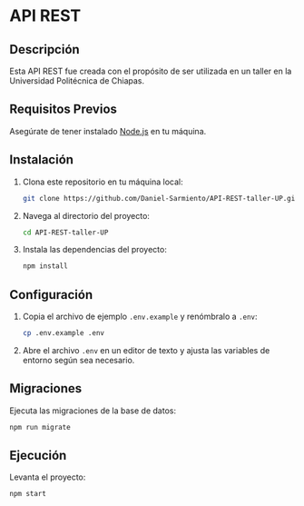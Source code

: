 # API REST

## Descripción
Esta API REST fue creada con el propósito de ser utilizada en un taller en la Universidad Politécnica de Chiapas.

## Requisitos Previos
Asegúrate de tener instalado [Node.js](https://nodejs.org/) en tu máquina.

## Instalación
1. Clona este repositorio en tu máquina local:
    ```bash
    git clone https://github.com/Daniel-Sarmiento/API-REST-taller-UP.git
    ```

2. Navega al directorio del proyecto:
    ```bash
    cd API-REST-taller-UP
    ```

3. Instala las dependencias del proyecto:
    ```bash
    npm install
    ```

## Configuración
1. Copia el archivo de ejemplo `.env.example` y renómbralo a `.env`:
    ```bash
    cp .env.example .env
    ```

2. Abre el archivo `.env` en un editor de texto y ajusta las variables de entorno según sea necesario.

## Migraciones
Ejecuta las migraciones de la base de datos:
   ```bash
   npm run migrate
   ```
## Ejecución
Levanta el proyecto:
   ```bash
   npm start
   ```